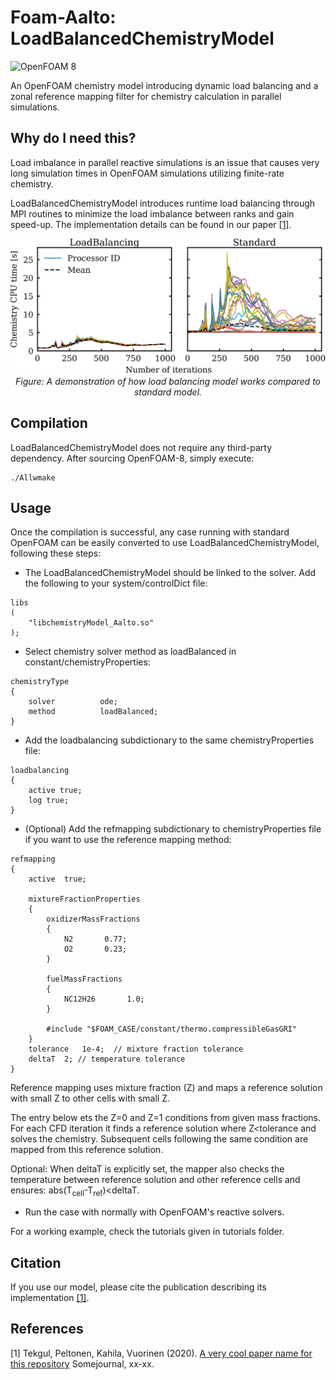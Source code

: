 # Foam-Aalto: LoadBalancedChemistryModel
![OpenFOAM 8](https://img.shields.io/badge/OpenFOAM-8-brightgreen)

An OpenFOAM chemistry model introducing dynamic load balancing and a zonal reference mapping
filter for chemistry calculation in parallel simulations.

## Why do I need this?

Load imbalance in parallel reactive simulations is an issue that causes very long
simulation times in OpenFOAM simulations utilizing finite-rate chemistry.

LoadBalancedChemistryModel introduces runtime load balancing through MPI routines
to minimize the load imbalance between ranks and gain speed-up. The implementation
details can be found in our paper [[1]](#1).



<p align="center">
    <img src="rankbased_solve.png" alt="drawing" width="600"/>
    <br>
    <em>Figure: A demonstration of how load balancing model works compared to standard model.</em>
</p>


## Compilation

LoadBalancedChemistryModel does not require any third-party dependency.
After sourcing OpenFOAM-8, simply execute:

```
./Allwmake
```

## Usage

Once the compilation is successful, any case running with standard OpenFOAM can be easily converted to
use LoadBalancedChemistryModel, following these steps:

* The LoadBalancedChemistryModel should be linked to the solver. Add the following to your system/controlDict file:

```
libs
(
    "libchemistryModel_Aalto.so" 
);
```

* Select chemistry solver method as loadBalanced in constant/chemistryProperties:

```
chemistryType
{
    solver          ode;
    method          loadBalanced;
}
```

* Add the loadbalancing subdictionary to the same chemistryProperties file:

```
loadbalancing
{
    active true;
    log	true;
}
```

* (Optional) Add the refmapping subdictionary to chemistryProperties file if you want to 
    use the reference mapping method:

```
refmapping
{
    active  true;
    
    mixtureFractionProperties
    {
        oxidizerMassFractions
        {
            N2       0.77;
            O2       0.23;
        }

        fuelMassFractions
        {
            NC12H26       1.0;
        }

        #include "$FOAM_CASE/constant/thermo.compressibleGasGRI"
    }
    tolerance	1e-4;  // mixture fraction tolerance
    deltaT	2; // temperature tolerance
}
```
Reference mapping uses mixture fraction (Z) and maps a reference solution
with small Z to other cells with small Z.

The entry below ets the Z=0 and Z=1 conditions from given mass fractions. For each
CFD iteration it finds a reference solution where Z<tolerance and solves the chemistry.
Subsequent cells following the same condition are mapped from this reference solution.

Optional: When deltaT is explicitly set, the mapper also checks the temperature
between reference solution and other reference cells and ensures:
abs(T<sub>cell</sub>-T<sub>ref</sub>)<deltaT.


* Run the case with normally with OpenFOAM's reactive solvers.

For a working example, check the tutorials given in tutorials folder.

## Citation

If you use our model, please cite the publication describing its implementation [[1]](#1). 

## References
<a id="1">[1]</a> 
Tekgul, Peltonen, Kahila, Vuorinen (2020). 
[A very cool paper name for this repository](https://www.youtube.com/watch?v=dQw4w9WgXcQ)
Somejournal, xx-xx.


